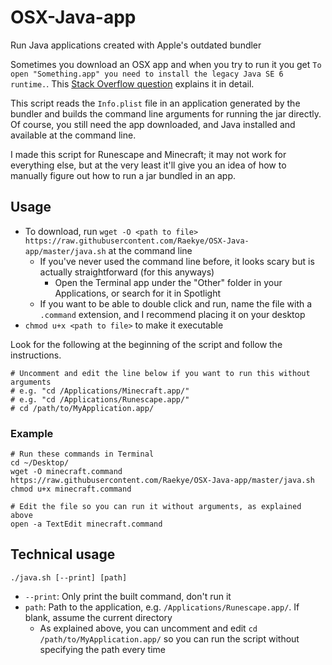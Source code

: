 # OSX-Java-app
Run Java applications created with Apple's outdated bundler

Sometimes you download an OSX app and when you try to run it you get `To open "Something.app" you need to install the legacy Java SE 6 runtime.`.
This [Stack Overflow question][1] explains it in detail.

This script reads the `Info.plist` file in an application generated by the bundler and builds the command line arguments for running the jar directly.
Of course, you still need the app downloaded, and Java installed and available at the command line.

I made this script for Runescape and Minecraft; it may not work for everything else, but at the very least it'll give you an idea of how to manually figure out how to run a jar bundled in an app.

## Usage
- To download, run `wget -O <path to file> https://raw.githubusercontent.com/Raekye/OSX-Java-app/master/java.sh` at the command line
	- If you've never used the command line before, it looks scary but is actually straightforward (for this anyways)
		- Open the Terminal app under the "Other" folder in your Applications, or search for it in Spotlight
	- If you want to be able to double click and run, name the file with a `.command` extension, and I recommend placing it on your desktop
- `chmod u+x <path to file>` to make it executable

Look for the following at the beginning of the script and follow the instructions.

```
# Uncomment and edit the line below if you want to run this without arguments
# e.g. "cd /Applications/Minecraft.app/"
# e.g. "cd /Applications/Runescape.app/"
# cd /path/to/MyApplication.app/
```

### Example
```
# Run these commands in Terminal
cd ~/Desktop/
wget -O minecraft.command https://raw.githubusercontent.com/Raekye/OSX-Java-app/master/java.sh
chmod u+x minecraft.command

# Edit the file so you can run it without arguments, as explained above
open -a TextEdit minecraft.command
```

## Technical usage
```
./java.sh [--print] [path]
```

- `--print`: Only print the built command, don't run it
- `path`: Path to the application, e.g. `/Applications/Runescape.app/`. If blank, assume the current directory
	- As explained above, you can uncomment and edit `cd /path/to/MyApplication.app/` so you can run the script without specifying the path every time

[1]: http://stackoverflow.com/questions/14806709/application-is-using-java-6-from-apple-instead-of-java-7-from-oracle-on-mac-os-x
